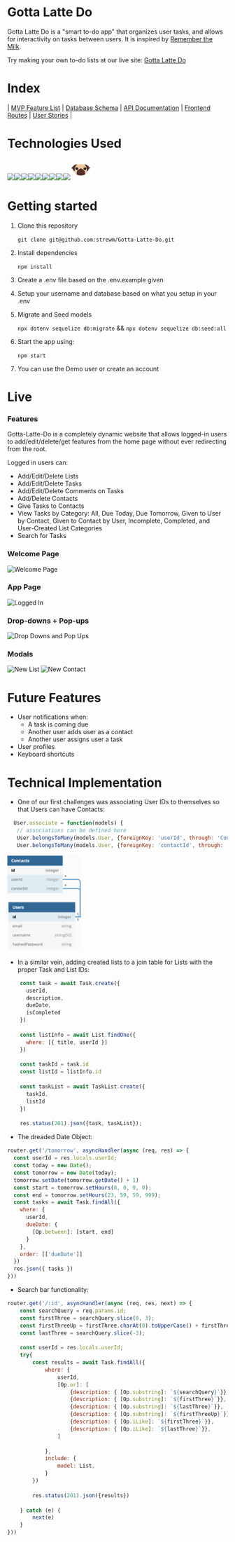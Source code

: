 # Gotta Latte Do

Gotta Latte Do is a "smart to-do app" that organizes user tasks, and allows for interactivity on tasks between users. It is inspired by [Remember the Milk](https://www.rememberthemilk.com/).

Try making your own to-do lists at our live site: [Gotta Latte Do](https://gotta-latte-do.herokuapp.com/)

# Index
|
[MVP Feature List](https://github.com/strewm/Gotta-Latte-Do/wiki/MVP-Feature-List) |
[Database Schema](https://github.com/strewm/Gotta-Latte-Do/wiki/Database-Schema) |
[API Documentation](https://github.com/strewm/Gotta-Latte-Do/wiki/API-Documentation) |
[Frontend Routes](https://github.com/strewm/Gotta-Latte-Do/wiki/Frontend-Routes) |
[User Stories](https://github.com/strewm/Gotta-Latte-Do/wiki/User-Stories) |


# Technologies Used
<img  src="https://cdn.jsdelivr.net/gh/devicons/devicon/icons/javascript/javascript-original.svg"  height=40/><img src="https://cdn.jsdelivr.net/gh/devicons/devicon/icons/nodejs/nodejs-plain-wordmark.svg" height=40/><img src="https://cdn.jsdelivr.net/gh/devicons/devicon/icons/express/express-original-wordmark.svg" height=50/><img  src="https://cdn.jsdelivr.net/gh/devicons/devicon/icons/postgresql/postgresql-original.svg"  height=40/><img  src="https://cdn.jsdelivr.net/gh/devicons/devicon/icons/sequelize/sequelize-original.svg"  height=40/><img  src="https://cdn.jsdelivr.net/gh/devicons/devicon/icons/css3/css3-original.svg"  height=40/><img  src="https://cdn.jsdelivr.net/gh/devicons/devicon/icons/html5/html5-original.svg"  height=40/><img  src="https://cdn.jsdelivr.net/gh/devicons/devicon/icons/git/git-original.svg"  height=40/><img  src="https://cdn.jsdelivr.net/gh/devicons/devicon/icons/vscode/vscode-original.svg"  height=40/>![Pug](./images/readme/pug-icon.png)






# Getting started

1. Clone this repository

   ```git clone git@github.com:strewm/Gotta-Latte-Do.git```

2. Install dependencies

    ```npm install```

3.  Create a .env file based on the .env.example given

4.  Setup your username and database based on what you setup in your .env

5. Migrate and Seed models

    ```npx dotenv sequelize db:migrate``` &&
    ```npx dotenv sequelize db:seed:all```

6. Start the app using:

	```npm start```


7. You can use the Demo user or create an account


# Live

### Features

Gotta-Latte-Do is a completely dynamic website that allows logged-in users to add/edit/delete/get features from the home page without ever redirecting from the root.

Logged in users can:
 - Add/Edit/Delete Lists
 - Add/Edit/Delete Tasks
 - Add/Edit/Delete Comments on Tasks
 - Add/Delete Contacts
 - Give Tasks to Contacts
 - View Tasks by Category: All, Due Today, Due Tomorrow, Given to User by Contact, Given to Contact by User, Incomplete, Completed, and User-Created List Categories
 - Search for Tasks



### Welcome Page
![Welcome Page](./images/readme/welcomepage.png)

### App Page
![Logged In](./images/readme/homepage.png)

### Drop-downs + Pop-ups
![Drop Downs and Pop Ups](./images/readme/dropdownpopup.png)

### Modals
![New List](./images/readme/listmodal.png)
![New Contact](./images/readme/contactmodal.png)




# Future Features

- User notifications when:
  - A task is coming due
  - Another user adds user as a contact
  - Another user assigns user a task
- User profiles
- Keyboard shortcuts




# Technical Implementation

 - One of our first challenges was associating User IDs to themselves so that Users can have Contacts:
 ```javascript
   User.associate = function(models) {
    // associations can be defined here
    User.belongsToMany(models.User, {foreignKey: 'userId', through: 'Contact', otherKey: 'contactId', as: 'contacts'})
    User.belongsToMany(models.User, {foreignKey: 'contactId', through: 'Contact', otherKey: 'userId', as: 'contactees'})
 ```
![Self Join 2](./images/readme/selfjoin2.png)

 - In a similar vein, adding created lists to a join table for Lists with the proper Task and List IDs:
```javascript
    const task = await Task.create({
      userId,
      description,
      dueDate,
      isCompleted
    })

    const listInfo = await List.findOne({
      where: [{ title, userId }]
    })

    const taskId = task.id
    const listId = listInfo.id

    const taskList = await TaskList.create({
      taskId,
      listId
    })

    res.status(201).json({task, taskList});
```


- The dreaded Date Object:
```javascript
router.get('/tomorrow', asyncHandler(async (req, res) => {
  const userId = res.locals.userId;
  const today = new Date();
  const tomorrow = new Date(today);
  tomorrow.setDate(tomorrow.getDate() + 1)
  const start = tomorrow.setHours(0, 0, 0, 0);
  const end = tomorrow.setHours(23, 59, 59, 999);
  const tasks = await Task.findAll({
    where: {
      userId,
      dueDate: {
        [Op.between]: [start, end]
      }
    },
    order: [['dueDate']]
  })
  res.json({ tasks })
}))
```

- Search bar functionality:
```javascript
router.get('/:id', asyncHandler(async (req, res, next) => {
    const searchQuery = req.params.id;
    const firstThree = searchQuery.slice(0, 3);
    const firstThreeUp = firstThree.charAt(0).toUpperCase() + firstThree.slice(1);
    const lastThree = searchQuery.slice(-3);

    const userId = res.locals.userId;
    try{
        const results = await Task.findAll({
            where: {
                userId,
                [Op.or]: [
                    {description: { [Op.substring]: `${searchQuery}`}},
                    {description: { [Op.substring]: `${firstThree}`}},
                    {description: { [Op.substring]: `${lastThree}`}},
                    {description: { [Op.substring]: `${firstThreeUp}`}},
                    {description: { [Op.iLike]: `${firstThree}`}},
                    {description: { [Op.iLike]: `${lastThree}`}},
                ]

            },
            include: {
                model: List,
            }
        })

        res.status(201).json({results})

    } catch (e) {
        next(e)
    }
}))
```
